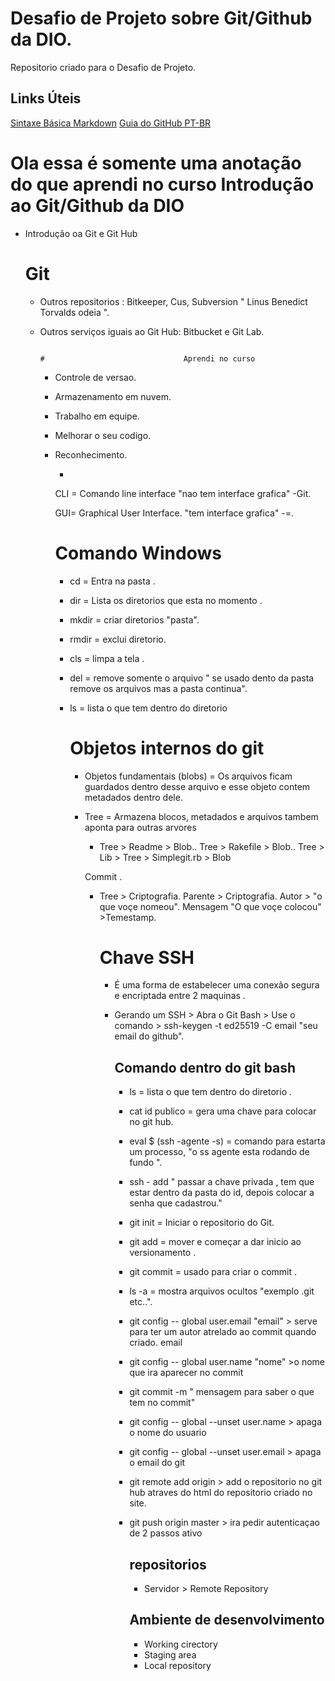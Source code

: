 #  Desafio  de Projeto  sobre Git/Github da DIO.
Repositorio criado para o Desafio de Projeto.
## Links Úteis
[Sintaxe Básica Markdown](https://www.markdownguide.org/basic-syntax/)
[Guia do GitHub PT-BR](https://docs.github.com/pt)
# Ola essa é somente uma anotação do que aprendi no curso Introdução ao Git/Github da DIO 

- Introdução oa Git e Git Hub	

  # 												Git

  - Outros repositorios : Bitkeeper, Cus, Subversion " Linus Benedict Torvalds odeia ".

  - Outros serviços iguais ao Git Hub: Bitbucket e Git Lab.

    																						# 								Aprendi no curso 

    - Controle de versao.

    - Armazenamento em nuvem.

    - Trabalho em equipe.

    - Melhorar o seu codigo.

    - Reconhecimento.

       -

      CLI = Comando line interface "nao tem interface grafica" -Git.

      GUI= Graphical User Interface. "tem interface grafica" -=.

      # 							Comando Windows	

      - cd = Entra na pasta .

      - dir = Lista os diretorios que esta no momento .

      - mkdir = criar diretorios "pasta".

      - rmdir = exclui diretorio.

      - cls = limpa a tela .

      - del = remove somente o arquivo " se usado dento da pasta remove os arquivos mas a pasta continua".

      - ls = lista o que tem dentro do diretorio 

        # 					Objetos internos do git 

        - Objetos fundamentais (blobs) = Os arquivos ficam guardados dentro desse arquivo e esse objeto contem metadados dentro dele.

        - Tree = Armazena blocos, metadados e arquivos tambem aponta para outras arvores   

          - Tree > Readme > Blob..       Tree > Rakefile > Blob..      Tree > Lib > Tree > Simplegit.rb > Blob

          Commit .

          - Tree > Criptografia.  Parente > Criptografia.  Autor > "o que voçe nomeou".  Mensagem "O que voçe colocou" >Temestamp.

            # 							Chave SSH

            - É uma forma de estabelecer uma conexão segura e encriptada entre 2 maquinas .

            - Gerando um SSH > Abra o Git Bash > Use o comando > ssh-keygen -t ed25519 -C email "seu email do github". 

              ## 					Comando dentro do git bash

              - ls = lista o que tem dentro do diretorio .

              - cat id publico = gera uma chave para colocar no git hub.

              - eval $ (ssh -agente -s) = comando para estarta um processo, "o ss agente esta rodando de fundo ".

              - ssh - add  " passar a chave privada , tem que estar dentro da pasta do id, depois colocar a senha que cadastrou."

              - git init = Iniciar o repositorio do Git.

              - git add = mover e começar a dar inicio ao versionamento .

              - git commit = usado para criar o commit .

              - ls -a = mostra arquivos ocultos "exemplo .git etc..".

              - git config -- global user.email "email" > serve para ter um autor atrelado ao commit quando criado. email

              - git config -- global user.name "nome" >o nome que ira aparecer no commit 

              - git commit -m " mensagem para saber o que tem no commit"

              -  git config -- global --unset user.name > apaga o nome do usuario 

              -  git config -- global --unset user.email > apaga o email do git

              - git remote add origin > add o repositorio no git hub atraves do html do repositorio criado no site.

              - git push origin master > ira pedir autenticaçao de 2 passos ativo 

                ## 									repositorios

                - Servidor > Remote Repository

                ## 						Ambiente de desenvolvimento

                - Working cirectory 
                - Staging area
                - Local repository

